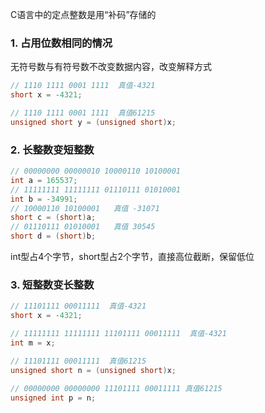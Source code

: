 

C语言中的定点整数是用“补码”存储的

### 1. 占用位数相同的情况

无符号数与有符号数不改变数据内容，改变解释方式

```c
// 1110 1111 0001 1111  真值-4321
short x = -4321;

// 1110 1111 0001 1111  真值61215
unsigned short y = (unsigned short)x;
```

### 2. 长整数变短整数

```c
// 00000000 00000010 10000110 10100001
int a = 165537;
// 11111111 11111111 01110111 01010001
int b = -34991;
// 10000110 10100001   真值 -31071
short c = (short)a;
// 01110111 01010001   真值 30545
short d = (short)b; 
```

int型占4个字节，short型占2个字节，直接高位截断，保留低位

### 3. 短整数变长整数

```c
// 11101111 00011111  真值-4321
short x = -4321;

// 11111111 11111111 11101111 00011111  真值-4321
int m = x;

// 11101111 00011111  真值61215
unsigned short n = (unsigned short)x;

// 00000000 00000000 11101111 00011111 真值61215
unsigned int p = n;
```

